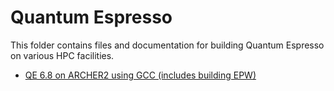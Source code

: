 Quantum Espresso
================

This folder contains files and documentation for building Quantum Espresso on various HPC facilities.


* [QE 6.8 on ARCHER2 using GCC (includes building EPW)](qe68_archer2_gnu.md)


